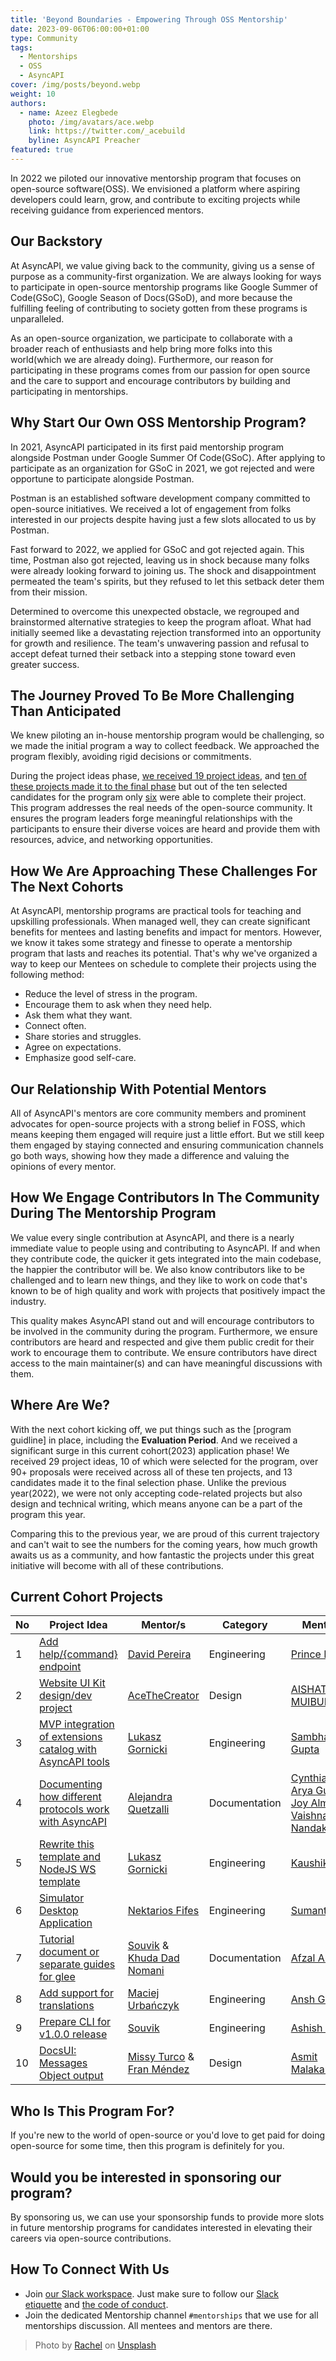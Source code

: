 ```yaml
---
title: 'Beyond Boundaries - Empowering Through OSS Mentorship'
date: 2023-09-06T06:00:00+01:00
type: Community
tags:
  - Mentorships
  - OSS
  - AsyncAPI
cover: /img/posts/beyond.webp
weight: 10
authors:
  - name: Azeez Elegbede
    photo: /img/avatars/ace.webp
    link: https://twitter.com/_acebuild
    byline: AsyncAPI Preacher
featured: true    
---
```


In 2022 we piloted our innovative mentorship program that focuses on open-source software(OSS). We envisioned a platform where aspiring developers could learn, grow, and contribute to exciting projects while receiving guidance from experienced mentors.

## Our Backstory

At AsyncAPI, we value giving back to the community, giving us a sense of purpose as a community-first organization. We are always looking for ways to participate in open-source mentorship programs like Google Summer of Code(GSoC), Google Season of Docs(GSoD), and more because the fulfilling feeling of contributing to society gotten from these programs is unparalleled.

As an open-source organization, we participate to collaborate with a broader reach of enthusiasts and help bring more folks into this world(which we are already doing). Furthermore, our reason for participating in these programs comes from our passion for open source and the care to support and encourage contributors by building and participating in mentorships.

## Why Start Our Own OSS Mentorship Program?

In 2021, AsyncAPI participated in its first paid mentorship program alongside Postman under Google Summer Of Code(GSoC). After applying to participate as an organization for GSoC in 2021, we got rejected and were opportune to participate alongside Postman.

Postman is an established software development company committed to open-source initiatives. We received a lot of engagement from folks interested in our projects despite having just a few slots allocated to us by Postman.

Fast forward to 2022, we applied for GSoC and got rejected again. This time, Postman also got rejected, leaving us in shock because many folks were already looking forward to joining us. The shock and disappointment permeated the team's spirits, but they refused to let this setback deter them from their mission.

Determined to overcome this unexpected obstacle, we regrouped and brainstormed alternative strategies to keep the program afloat. What had initially seemed like a devastating rejection transformed into an opportunity for growth and resilience. The team's unwavering passion and refusal to accept defeat turned their setback into a stepping stone toward even greater success.

## The Journey Proved To Be More Challenging Than Anticipated

We knew piloting an in-house mentorship program would be challenging, so we made the initial program a way to collect feedback. We approached the program flexibly, avoiding rigid decisions or commitments.

During the project ideas phase, [we received 19 project ideas](https://github.com/asyncapi/community/blob/master/mentorship/asyncapi-mentorship/2022/project-ideas.md), and [ten of these projects made it to the final phase](https://github.com/asyncapi/community/blob/master/mentorship/asyncapi-mentorship/2022/README.md) but out of the ten selected candidates for the program only [six](https://github.com/orgs/asyncapi/discussions/577) were able to complete their project. This program addresses the real needs of the open-source community. It ensures the program leaders forge meaningful relationships with the participants to ensure their diverse voices are heard and provide them with resources, advice, and networking opportunities.

## How We Are Approaching These Challenges For The Next Cohorts

At AsyncAPI, mentorship programs are practical tools for teaching and upskilling professionals. When managed well, they can create significant benefits for mentees and lasting benefits and impact for mentors. However, we know it takes some strategy and finesse to operate a mentorship program that lasts and reaches its potential. That's why we've organized a way to keep our Mentees on schedule to complete their projects using the following method:

- Reduce the level of stress in the program.
- Encourage them to ask when they need help.
- Ask them what they want.
- Connect often.
- Share stories and struggles.
- Agree on expectations.
- Emphasize good self-care.

## Our Relationship With Potential Mentors

All of AsyncAPI's mentors are core community members and prominent advocates for open-source projects with a strong belief in FOSS, which means keeping them engaged will require just a little effort. But we still keep them engaged by staying connected and ensuring communication channels go both ways, showing how they made a difference and valuing the opinions of every mentor.

## How We Engage Contributors In The Community During The Mentorship Program

We value every single contribution at AsyncAPI, and there is a nearly immediate value to people using and contributing to AsyncAPI. If and when they contribute code, the quicker it gets integrated into the main codebase, the happier the contributor will be. We also know contributors like to be challenged and to learn new things, and they like to work on code that's known to be of high quality and work with projects that positively impact the industry.

This quality makes AsyncAPI stand out and will encourage contributors to be involved in the community during the program. Furthermore, we ensure contributors are heard and respected and give them public credit for their work to encourage them to contribute. We ensure contributors have direct access to the main maintainer(s) and can have meaningful discussions with them.

## Where Are We?

With the next cohort kicking off, we put things such as the [program guidline] in place, including the **Evaluation Period**. And we received a significant surge in this current cohort(2023) application phase! We received 29 project ideas, 10 of which were selected for the program, over 90+ proposals were received across all of these ten projects, and 13 candidates made it to the final selection phase. Unlike the previous year(2022), we were not only accepting code-related projects but also design and technical writing, which means anyone can be a part of the program this year.

Comparing this to the previous year, we are proud of this current trajectory and can't wait to see the numbers for the coming years, how much growth awaits us as a community, and how fantastic the projects under this great initiative will become with all of these contributions.

## Current Cohort Projects

| No | Project Idea | Mentor/s | Category | Mentee/s |
| --- | --- | --- | --- | --- |
| 1 | [Add help/\{command} endpoint](https://github.com/asyncapi/server-api/issues/144) | [David Pereira](https://github.com/BOLT04) | Engineering | [Prince Rajpoot](https://github.com/princerajpoot20) |
| 2 | [Website UI Kit design/dev project](https://github.com/asyncapi/design-system/issues/4) | [AceTheCreator](https://github.com/AceTheCreator) | Design | [AISHAT MUIBUDEEN](https://github.com/Mayaleeeee) |
| 3 | [MVP integration of extensions catalog with AsyncAPI tools](https://github.com/asyncapi/extensions-catalog/issues/78) | [Lukasz Gornicki](https://github.com/derberg) | Engineering | [Sambhav Gupta](https://github.com/sambhavgupta0705) |
| 4 | [Documenting how different protocols work with AsyncAPI](https://github.com/orgs/asyncapi/discussions/533) | [Alejandra Quetzalli](https://github.com/alequetzalli) | Documentation | [Cynthia Peter](https://github.com/CynthiaPeter), [Arya Gupta](https://github.com/Arya-Gupta), [Joy Almeida](https://github.com/J0SAL), [Vaishnavi Nandakumar](https://github.com/VaishnaviNandakumar)|
| 5 | [Rewrite this template and NodeJS WS template](https://github.com/asyncapi/nodejs-template/issues/133) | [Lukasz Gornicki](https://github.com/derberg) | Engineering | [Kaushik Rishi](https://github.com/kaushik-rishi) |
| 6 | [Simulator Desktop Application](https://github.com/asyncapi/community/issues/691) | [Nektarios Fifes](https://github.com/NektariosFifes) | Engineering | [Sumant Tirkey](https://github.com/SumantxD) |
| 7 | [Tutorial document or separate guides for glee](https://github.com/asyncapi/glee/issues/431) | [Souvik](https://github.com/Souvikns) & [Khuda Dad Nomani](https://github.com/KhudaDad414) | Documentation | [Afzal Ansari](https://github.com/afzal442) |
| 8 | [Add support for translations](https://github.com/asyncapi/website/issues/267) | [Maciej Urbańczyk](https://github.com/magicmatatjahu) | Engineering | [Ansh Goyal](https://github.com/anshgoyalevil/) |
| 9 | [Prepare CLI for v1.0.0 release](https://github.com/asyncapi/cli/issues/599) | [Souvik](https://github.com/Souvikns) | Engineering | [Ashish Padhy](https://github.com/Shurtu-gal) |
| 10 | [DocsUI: Messages Object output](https://github.com/asyncapi/asyncapi-react/issues/618) | [Missy Turco](https://github.com/mcturco) & [Fran Méndez](https://github.com/fmvilas) | Design | [Asmit Malakannawar](https://github.com/asmitbm) |



## Who Is This Program For?

If you're new to the world of open-source or you'd love to get paid for doing open-source for some time, then this program is definitely for you.

## Would you be interested in sponsoring our program?

By sponsoring us, we can use your sponsorship funds to provide more slots in future mentorship programs for candidates interested in elevating their careers via open-source contributions.

## How To Connect With Us

- Join [our Slack workspace](https://www.asyncapi.com/slack-invite). Just make sure to follow our [Slack etiquette](https://github.com/asyncapi/.github/blob/master/slack-etiquette.md) and [the code of conduct](https://github.com/asyncapi/.github/blob/master/CODE_OF_CONDUCT.md).
- Join the dedicated Mentorship channel `#mentorships` that we use for all mentorships discussion. All mentees and mentors are there.

> Photo by <a href="https://unsplash.com/@noguidebook?utm_source=unsplash&utm_medium=referral&utm_content=creditCopyText">Rachel</a> on <a href="https://unsplash.com/photos/U4zpPfvogJ4?utm_source=unsplash&utm_medium=referral&utm_content=creditCopyText">Unsplash</a>
